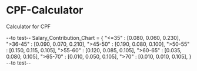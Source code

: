 # CPF-Calculator
Calculator for CPF


--to test--
Salary_Contribution_Chart = {
    "<=35"   : [0.080, 0.060, 0.230],
    ">36-45" : [0.090, 0.070, 0.210],
    ">45-50" : [0.190, 0.080, 0.100],
    ">50-55" : [0.150, 0.115, 0.105],
    ">55-60" : [0.120, 0.085, 0.105],
    ">60-65" : [0.035, 0.080, 0.105],
    ">65-70" : [0.010, 0.050, 0.105],
    ">70"    : [0.010, 0.010, 0.105],
}
--to test--
